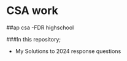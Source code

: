 # CSA work
##ap csa -FDR highschool 

###In this repository;
- My Solutions to 2024 response questions 
